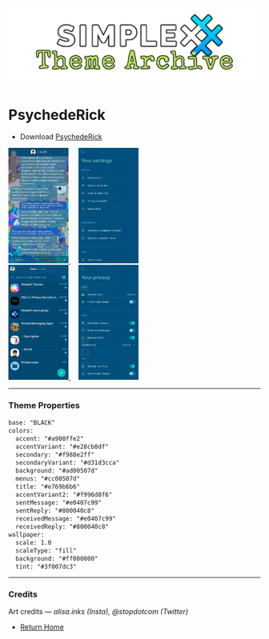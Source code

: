 ![SxC Theme Archive Banner](../resources/SxC_themeBanner.png)

# PsychedeRick 

* Download [PsychedeRick](../themes/SxC_psychedeRick.theme)

<a href="../screenshots/SxC_psychedeRick01.jpg" target="_blank">
		<img src="../screenshots/SxC_psychedeRick01.jpg" width="120">
</a>&nbsp;&nbsp;&nbsp;
<a href="../screenshots/SxC_psychedeRick02.jpg" target="_blank">
		<img src="../screenshots/SxC_psychedeRick02.jpg" width="120">
</a>
<br>
<a href="../screenshots/SxC_psychedeRick03.jpg" target="_blank">
		<img src="../screenshots/SxC_psychedeRick03.jpg" width="120">
</a>&nbsp;&nbsp;&nbsp;
<a href="../screenshots/SxC_psychedeRick04.jpg" target="_blank">
		<img src="../screenshots/SxC_psychedeRick04.jpg" width="120">
</a>

----
### Theme Properties
```
base: "BLACK"
colors:
  accent: "#a900ffe2"
  accentVariant: "#e28cb8df"
  secondary: "#f988e2ff"
  secondaryVariant: "#d31d3cca"
  background: "#ad00507d"
  menus: "#cc00507d"
  title: "#e769b6b6"
  accentVariant2: "#f996d8f6"
  sentMessage: "#e0407c99"
  sentReply: "#800040c8"
  receivedMessage: "#e0407c99"
  receivedReply: "#800040c8"
wallpaper:
  scale: 1.0
  scaleType: "fill"
  background: "#ff000000"
  tint: "#3f007dc3"
```
----
### Credits
Art credits — _alisa.inks (Insta), @stopdotcom (Twitter)_

* [Return Home](../)